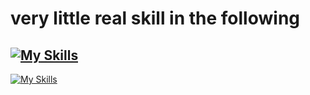 # very little real skill in the following
[![My Skills](https://skillicons.dev/icons?i=html,css,js,react,tailwind,vite,lua,python,raspberrypi&perline=3)](https://skillicons.dev)
---
[![My Skills](https://skillicons.dev/icons?i=vscode,pycharm,idea,ae,ps,ai&theme=dark&perline=3)](https://skillicons.dev)
